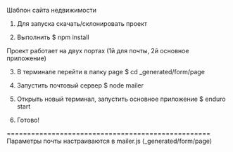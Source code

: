 Шаблон сайта недвижимости

1. Для запуска скачать/склонировать проект

2. Выполнить $ npm install

Проект работает на двух портах (1й для почты, 2й основное приложение)

3. В терминале перейти в папку page  $ cd _generated/form/page

4. Запустить почтовый сервер $ node mailer

5. Открыть новый терминал, запустить основное приложение $ enduro start

6. Готово!


==================================================
    Параметры почты настраиваются в mailer.js (_generated/form/page)
